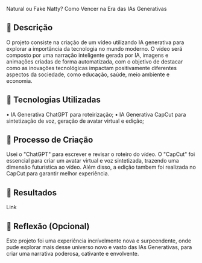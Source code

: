 Natural ou Fake Natty? Como Vencer na Era das IAs Generativas

## 📒 Descrição

O projeto consiste na criação de um vídeo utilizando IA generativa para explorar a importância da tecnologia no mundo moderno. O vídeo será composto por uma narração inteligente gerada por IA, imagens e animações criadas de forma automatizada, com o objetivo de destacar como as inovações tecnológicas impactam positivamente diferentes aspectos da sociedade, como educação, saúde, meio ambiente e economia.

## 🤖 Tecnologias Utilizadas
• IA Generativa ChatGPT para roteirização;
• IA Generativa CapCut para sintetização de voz, geração de avatar virtual e edição;

## 🧐 Processo de Criação
Usei o "ChatGPT" para escrever e revisar o roteiro do vídeo. 
O "CapCut" foi essencial para criar um avatar virtual e voz sintetizada, trazendo uma dimensão futurística ao vídeo. Além disso, a edição tambem foi realizada no CapCut para garantir melhor experiência.

## 🚀 Resultados
Link

## 💭 Reflexão (Opcional)
Este projeto foi uma experiência incrívelmente nova e surpeendente, onde pude explorar mais desse universo novo e vasto das IAs Generativas, para criar uma narrativa poderosa, cativante e envolvente.
